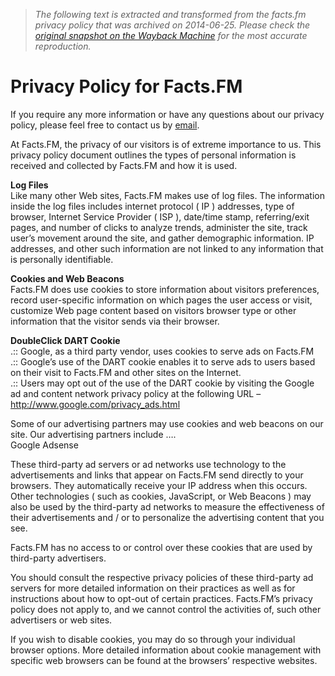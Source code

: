 > *The following text is extracted and transformed from the facts.fm privacy policy that was archived on 2014-06-25. Please check the [original snapshot on the Wayback Machine](https://web.archive.org/web/20140625072540id_/http%3A//facts.fm/index.php%3Fpage_id%3D146) for the most accurate reproduction.*

# Privacy Policy for Facts.FM

If you require any more information or have any questions about our privacy policy, please feel free to contact us by [email](http://www.facts.fm/contact-us/ "email").

At Facts.FM, the privacy of our visitors is of extreme importance to us. This privacy policy document outlines the types of personal information is received and collected by Facts.FM and how it is used.

**Log Files**  
Like many other Web sites, Facts.FM makes use of log files. The information inside the log files includes internet protocol ( IP ) addresses, type of browser, Internet Service Provider ( ISP ), date/time stamp, referring/exit pages, and number of clicks to analyze trends, administer the site, track user’s movement around the site, and gather demographic information. IP addresses, and other such information are not linked to any information that is personally identifiable.

**Cookies and Web Beacons**  
Facts.FM does use cookies to store information about visitors preferences, record user-specific information on which pages the user access or visit, customize Web page content based on visitors browser type or other information that the visitor sends via their browser.

**DoubleClick DART Cookie**  
.:: Google, as a third party vendor, uses cookies to serve ads on Facts.FM  
.:: Google’s use of the DART cookie enables it to serve ads to users based on their visit to Facts.FM and other sites on the Internet.  
.:: Users may opt out of the use of the DART cookie by visiting the Google ad and content network privacy policy at the following URL – http://www.google.com/privacy_ads.html

Some of our advertising partners may use cookies and web beacons on our site. Our advertising partners include ….  
Google Adsense

These third-party ad servers or ad networks use technology to the advertisements and links that appear on Facts.FM send directly to your browsers. They automatically receive your IP address when this occurs. Other technologies ( such as cookies, JavaScript, or Web Beacons ) may also be used by the third-party ad networks to measure the effectiveness of their advertisements and / or to personalize the advertising content that you see.

Facts.FM has no access to or control over these cookies that are used by third-party advertisers.

You should consult the respective privacy policies of these third-party ad servers for more detailed information on their practices as well as for instructions about how to opt-out of certain practices. Facts.FM’s privacy policy does not apply to, and we cannot control the activities of, such other advertisers or web sites.

If you wish to disable cookies, you may do so through your individual browser options. More detailed information about cookie management with specific web browsers can be found at the browsers’ respective websites.
